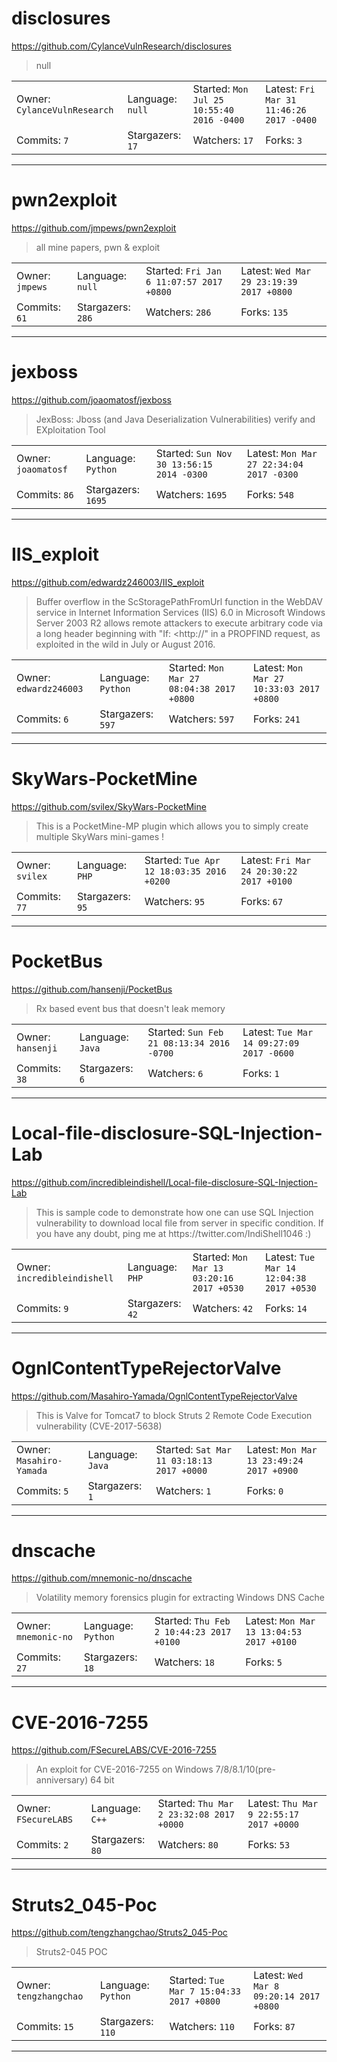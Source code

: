 # disclosures

https://github.com/CylanceVulnResearch/disclosures
<blockquote>
null
</blockquote>

<table>
<tr><td>Owner: <code>CylanceVulnResearch</code></td>
    <td>Language: <code>null</code></td>
    <td>Started: <code>Mon Jul 25 10:55:40 2016 -0400</code></td>
    <td>Latest: <code>Fri Mar 31 11:46:26 2017 -0400</code></td></tr>
<tr><td>Commits: <code>7</code></td>
    <td>Stargazers: <code>17</code></td>
    <td>Watchers: <code>17</code></td>
    <td>Forks: <code>3</code></td></tr>
</table>

---

# pwn2exploit

https://github.com/jmpews/pwn2exploit
<blockquote>
all mine papers, pwn &amp; exploit
</blockquote>

<table>
<tr><td>Owner: <code>jmpews</code></td>
    <td>Language: <code>null</code></td>
    <td>Started: <code>Fri Jan 6 11:07:57 2017 +0800</code></td>
    <td>Latest: <code>Wed Mar 29 23:19:39 2017 +0800</code></td></tr>
<tr><td>Commits: <code>61</code></td>
    <td>Stargazers: <code>286</code></td>
    <td>Watchers: <code>286</code></td>
    <td>Forks: <code>135</code></td></tr>
</table>

---

# jexboss

https://github.com/joaomatosf/jexboss
<blockquote>
JexBoss: Jboss (and Java Deserialization Vulnerabilities) verify and EXploitation Tool
</blockquote>

<table>
<tr><td>Owner: <code>joaomatosf</code></td>
    <td>Language: <code>Python</code></td>
    <td>Started: <code>Sun Nov 30 13:56:15 2014 -0300</code></td>
    <td>Latest: <code>Mon Mar 27 22:34:04 2017 -0300</code></td></tr>
<tr><td>Commits: <code>86</code></td>
    <td>Stargazers: <code>1695</code></td>
    <td>Watchers: <code>1695</code></td>
    <td>Forks: <code>548</code></td></tr>
</table>

---

# IIS_exploit

https://github.com/edwardz246003/IIS_exploit
<blockquote>
Buffer overflow in the ScStoragePathFromUrl function in the WebDAV service in Internet Information Services (IIS) 6.0 in Microsoft Windows Server 2003 R2 allows remote attackers to execute arbitrary code via a long header beginning with &quot;If: &lt;http://&quot; in a PROPFIND request, as exploited in the wild in July or August 2016.
</blockquote>

<table>
<tr><td>Owner: <code>edwardz246003</code></td>
    <td>Language: <code>Python</code></td>
    <td>Started: <code>Mon Mar 27 08:04:38 2017 +0800</code></td>
    <td>Latest: <code>Mon Mar 27 10:33:03 2017 +0800</code></td></tr>
<tr><td>Commits: <code>6</code></td>
    <td>Stargazers: <code>597</code></td>
    <td>Watchers: <code>597</code></td>
    <td>Forks: <code>241</code></td></tr>
</table>

---

# SkyWars-PocketMine

https://github.com/svilex/SkyWars-PocketMine
<blockquote>
This is a PocketMine-MP plugin which allows you to simply create multiple SkyWars mini-games !
</blockquote>

<table>
<tr><td>Owner: <code>svilex</code></td>
    <td>Language: <code>PHP</code></td>
    <td>Started: <code>Tue Apr 12 18:03:35 2016 +0200</code></td>
    <td>Latest: <code>Fri Mar 24 20:30:22 2017 +0100</code></td></tr>
<tr><td>Commits: <code>77</code></td>
    <td>Stargazers: <code>95</code></td>
    <td>Watchers: <code>95</code></td>
    <td>Forks: <code>67</code></td></tr>
</table>

---

# PocketBus

https://github.com/hansenji/PocketBus
<blockquote>
Rx based event bus that doesn't leak memory
</blockquote>

<table>
<tr><td>Owner: <code>hansenji</code></td>
    <td>Language: <code>Java</code></td>
    <td>Started: <code>Sun Feb 21 08:13:34 2016 -0700</code></td>
    <td>Latest: <code>Tue Mar 14 09:27:09 2017 -0600</code></td></tr>
<tr><td>Commits: <code>38</code></td>
    <td>Stargazers: <code>6</code></td>
    <td>Watchers: <code>6</code></td>
    <td>Forks: <code>1</code></td></tr>
</table>

---

# Local-file-disclosure-SQL-Injection-Lab

https://github.com/incredibleindishell/Local-file-disclosure-SQL-Injection-Lab
<blockquote>
This is sample code to demonstrate how one can use SQL Injection vulnerability to download local file from server in specific condition. If you have any doubt, ping me at https://twitter.com/IndiShell1046 :)
</blockquote>

<table>
<tr><td>Owner: <code>incredibleindishell</code></td>
    <td>Language: <code>PHP</code></td>
    <td>Started: <code>Mon Mar 13 03:20:16 2017 +0530</code></td>
    <td>Latest: <code>Tue Mar 14 12:04:38 2017 +0530</code></td></tr>
<tr><td>Commits: <code>9</code></td>
    <td>Stargazers: <code>42</code></td>
    <td>Watchers: <code>42</code></td>
    <td>Forks: <code>14</code></td></tr>
</table>

---

# OgnlContentTypeRejectorValve

https://github.com/Masahiro-Yamada/OgnlContentTypeRejectorValve
<blockquote>
This is Valve for Tomcat7 to block  Struts 2 Remote Code Execution vulnerability (CVE-2017-5638)
</blockquote>

<table>
<tr><td>Owner: <code>Masahiro-Yamada</code></td>
    <td>Language: <code>Java</code></td>
    <td>Started: <code>Sat Mar 11 03:18:13 2017 +0000</code></td>
    <td>Latest: <code>Mon Mar 13 23:49:24 2017 +0900</code></td></tr>
<tr><td>Commits: <code>5</code></td>
    <td>Stargazers: <code>1</code></td>
    <td>Watchers: <code>1</code></td>
    <td>Forks: <code>0</code></td></tr>
</table>

---

# dnscache

https://github.com/mnemonic-no/dnscache
<blockquote>
Volatility memory forensics plugin for extracting Windows DNS Cache
</blockquote>

<table>
<tr><td>Owner: <code>mnemonic-no</code></td>
    <td>Language: <code>Python</code></td>
    <td>Started: <code>Thu Feb 2 10:44:23 2017 +0100</code></td>
    <td>Latest: <code>Mon Mar 13 13:04:53 2017 +0100</code></td></tr>
<tr><td>Commits: <code>27</code></td>
    <td>Stargazers: <code>18</code></td>
    <td>Watchers: <code>18</code></td>
    <td>Forks: <code>5</code></td></tr>
</table>

---

# CVE-2016-7255

https://github.com/FSecureLABS/CVE-2016-7255
<blockquote>
An exploit for CVE-2016-7255 on Windows 7/8/8.1/10(pre-anniversary) 64 bit
</blockquote>

<table>
<tr><td>Owner: <code>FSecureLABS</code></td>
    <td>Language: <code>C++</code></td>
    <td>Started: <code>Thu Mar 2 23:32:08 2017 +0000</code></td>
    <td>Latest: <code>Thu Mar 9 22:55:17 2017 +0000</code></td></tr>
<tr><td>Commits: <code>2</code></td>
    <td>Stargazers: <code>80</code></td>
    <td>Watchers: <code>80</code></td>
    <td>Forks: <code>53</code></td></tr>
</table>

---

# Struts2_045-Poc

https://github.com/tengzhangchao/Struts2_045-Poc
<blockquote>
Struts2-045 POC
</blockquote>

<table>
<tr><td>Owner: <code>tengzhangchao</code></td>
    <td>Language: <code>Python</code></td>
    <td>Started: <code>Tue Mar 7 15:04:33 2017 +0800</code></td>
    <td>Latest: <code>Wed Mar 8 09:20:14 2017 +0800</code></td></tr>
<tr><td>Commits: <code>15</code></td>
    <td>Stargazers: <code>110</code></td>
    <td>Watchers: <code>110</code></td>
    <td>Forks: <code>87</code></td></tr>
</table>

---

